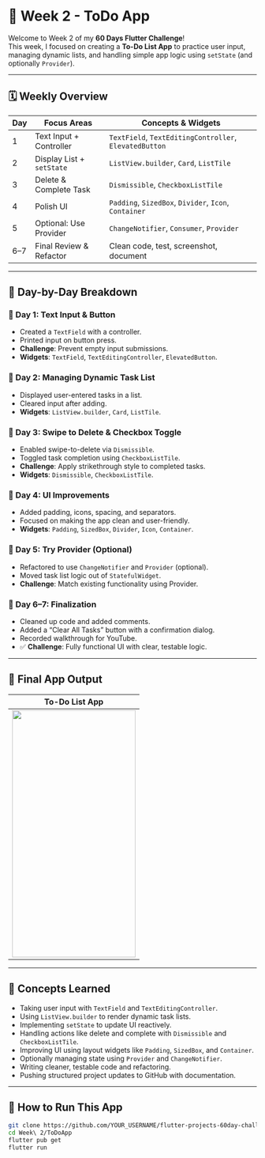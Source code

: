 
# 📱 Week 2 - ToDo App

Welcome to Week 2 of my **60 Days Flutter Challenge**!  
This week, I focused on creating a **To-Do List App** to practice user input, managing dynamic lists, and handling simple app logic using `setState` (and optionally `Provider`).

---

## 🗓️ Weekly Overview

| Day | Focus Areas                | Concepts & Widgets |
|-----|----------------------------|---------------------|
| 1   | Text Input + Controller    | `TextField`, `TextEditingController`, `ElevatedButton` |
| 2   | Display List + `setState`  | `ListView.builder`, `Card`, `ListTile` |
| 3   | Delete & Complete Task     | `Dismissible`, `CheckboxListTile` |
| 4   | Polish UI                  | `Padding`, `SizedBox`, `Divider`, `Icon`, `Container` |
| 5   | Optional: Use Provider     | `ChangeNotifier`, `Consumer`, `Provider` |
| 6–7 | Final Review & Refactor    | Clean code, test, screenshot, document |

---

## 🧠 Day-by-Day Breakdown

### 📌 Day 1: Text Input & Button
- Created a `TextField` with a controller.
- Printed input on button press.
- **Challenge**: Prevent empty input submissions.
- **Widgets**: `TextField`, `TextEditingController`, `ElevatedButton`.

### 📌 Day 2: Managing Dynamic Task List
- Displayed user-entered tasks in a list.
- Cleared input after adding.
- **Widgets**: `ListView.builder`, `Card`, `ListTile`.

### 📌 Day 3: Swipe to Delete & Checkbox Toggle
- Enabled swipe-to-delete via `Dismissible`.
- Toggled task completion using `CheckboxListTile`.
- **Challenge**: Apply strikethrough style to completed tasks.
- **Widgets**: `Dismissible`, `CheckboxListTile`.

### 📌 Day 4: UI Improvements
- Added padding, icons, spacing, and separators.
- Focused on making the app clean and user-friendly.
- **Widgets**: `Padding`, `SizedBox`, `Divider`, `Icon`, `Container`.

### 📌 Day 5: Try Provider (Optional)
- Refactored to use `ChangeNotifier` and `Provider` (optional).
- Moved task list logic out of `StatefulWidget`.
- **Challenge**: Match existing functionality using Provider.

### 📌 Day 6–7: Finalization
- Cleaned up code and added comments.
- Added a “Clear All Tasks” button with a confirmation dialog.
- Recorded walkthrough for YouTube.
- ✅ **Challenge**: Fully functional UI with clear, testable logic.

---

## 📸 Final App Output

| To-Do List App |
|----------------|
| <img src="../../Outputs/Week2.png" width="250" height="500" /> |

---

## 🧩 Concepts Learned

- Taking user input with `TextField` and `TextEditingController`.
- Using `ListView.builder` to render dynamic task lists.
- Implementing `setState` to update UI reactively.
- Handling actions like delete and complete with `Dismissible` and `CheckboxListTile`.
- Improving UI using layout widgets like `Padding`, `SizedBox`, and `Container`.
- Optionally managing state using `Provider` and `ChangeNotifier`.
- Writing cleaner, testable code and refactoring.
- Pushing structured project updates to GitHub with documentation.

---

## 🚀 How to Run This App

```bash
git clone https://github.com/YOUR_USERNAME/flutter-projects-60day-challenge.git
cd Week\ 2/ToDoApp
flutter pub get
flutter run
```
